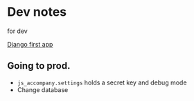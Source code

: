 # Dev notes
for dev

[Django first app](https://docs.djangoproject.com/fr/2.1/intro/tutorial01/)


## Going to prod.
 - `js_accompany.settings` holds a secret key and debug mode
 - Change database